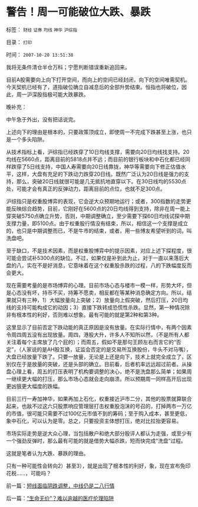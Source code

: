 # 警告！周一可能破位大跌、暴跌

标签： `财经` `证券` `均线` `神华` `沪综指` 

目录： `打印`

时间： `2007-10-20 13:51:38`

我将无条件清仓半仓万科；宁愿判断错误重新追回来。

目前A股需要向上向下打开空间，而向上的空间已经封闭，向下的空间唯需契机。今天契机已经有了，道指破位确立自减息后的全部升势结束。恒指也将破位，因此，周一沪深股指极可能大跌暴跌。

晚补充：

中午急于外出，没有把话说完。

上述向下的理由是根本的，只要政策顶成立，即使周一不完成下跌甚至上涨，也只是一个多头陷阱。

从技术指标上看，沪综指已经跌穿了10日均线支撑，需要向20日均线找支持。20均线在5660点，距离目前的5818点并不远；而目前的银行板块和中石化都已经同样跌穿了5日线支持，中国人寿需要向20日线靠拢，神华等需要向下修正估值水平，这样，大盘有充足的下跌动力跌穿20日线。既然广泛认为20日线是强力的支持，那么，突破20日线就很可能是几无抵抗地直穿以下。在30日线均的5530点处，可能才会有真正的反弹动力，距离目前的点位，也就不足300点。

沪综指只是权重股博弈的表现，它会逆大众预期地运行；或者，300指数的走势更能反映综合趋势，目前，它刚好在5600点的20日均线得到支持，除非在周一能上穿突破5750点确立升势，否则，中期调整确立，至少需要下探60日均线试探中期支撑力量，即5100点。由于权重股行情没有结束，所以，相信这一个支撑是成立的，也只是中期调整而已，不是牛市的结束，或者，用一些博友希望听到的词，叫洗盘吧。

至于缺口，不是技术因素，而是权重股博弈中的提示因素，对应上述下探程度，很可能会尝试补5300点的缺位。不过，如果仅是补到此为止，对于一直以来落后大盘的八，实在不是好消息，它意味着在这个权重股杀跌的过程，八的下跌幅度反而会更大。

现在需要考量的是市场博弈的心理。目前市场心态与楼市一模一样，形势大坏，但是心态没有坏，持币不买，持筹不愿卖，相反都在等某种消息确定方向。所以，结果就只有三种，1）大幅放量向上突破；2）放量向上假突破，然后打压，20日均线的支持可能构成它的动因；3）直接下跌转成恐慌性杀跌。显然，第一种情况除非有根本性的利好，否则难以想象。最有可能的就是第2种和第3种。

这里显示了目前否定下跌动能的真正原因是没有放量。在实际行情中，有两个因素令周四周五没有出现放量。周四，港股大升，许多人不知所以然，（不是所有人都关注着每个主席放了几个屁的）；而周五，假如不是那句王顾左右而言它的“否定”，（人家说的是AH股互换，证监会否定的是交易所互换股份，牛头不对马嘴），大盘已经放量下跌了。只要一放量，无论是上还是向下，技术上就完全成立了，区别仅在于是放量的突破，还是头部的确立。目前看，后者机率远远超过前者。从操盘心理上看，周五的打压表明了机构要调整的决心，绝不是洗盘那么简单；如果周一继续更大幅的打压，那么市场心态就会走向崩溃。所以预期周一同样高开后出现更凶狠更大幅度的跌幅。

目前三行一寿加神华，如果再加上石化，权重接近沪市二分，其他的股票就算联合起来，也敌不过这六只股票响应管理层打击权重股泡沫的号召的，打掉两市一万亿的市值，很可能只需要不过100亿元市值不到的筹码；至于购入成本，甚至更低，象中石化，可以认为是零。总之，只要投资主体想打压，绝对比拉抬更容易。

市场实际走势是逆大众心理，当包括散户和绝大部分股评人都认为走强，或至少有一个强劲反弹时，那么最有可能的就是借势大幅杀跌，短而快完成“洗盘”过程。

这就是笔者认为大跌、暴跌的理由。

只有一种可能性会转向2）甚至3），就是出现了根本性的利好，象，现在宣布免印花税……，可能吗？



前一篇：[短线面临阴跌调整，中线仍是二八行情](../../../2007/10/20/短线面临阴跌调整，中线仍是二八行情.md)

后一篇：[“生命无价”？难以逾越的医疗伦理陷阱](../../../2007/10/21/“生命无价”？难以逾越的医疗伦理陷阱.md)